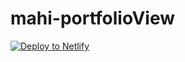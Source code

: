 # mahi-portfolioView
[![Deploy to Netlify](https://www.netlify.com/img/deploy/button.svg)](https://app.netlify.com/start/deploy?repository=https://github.com/mahivai0960-code/mahi-portfolioView)
